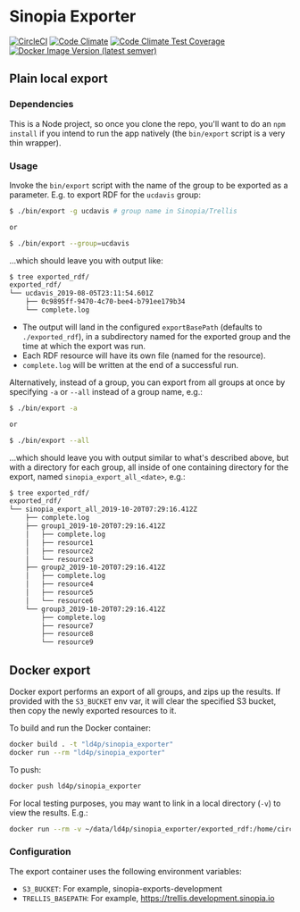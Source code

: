 # Sinopia Exporter

[![CircleCI](https://circleci.com/gh/LD4P/sinopia_exporter.svg?style=svg)](https://circleci.com/gh/LD4P/sinopia_exporter)
[![Code Climate](https://codeclimate.com/github/LD4P/sinopia_exporter/badges/gpa.svg)](https://codeclimate.com/github/LD4P/sinopia_exporter)
[![Code Climate Test Coverage](https://codeclimate.com/github/LD4P/sinopia_exporter/badges/coverage.svg)](https://codeclimate.com/github/LD4P/sinopia_exporter/coverage)
[![Docker Image Version (latest semver)](https://img.shields.io/docker/v/ld4p/sinopia_exporter?sort=semver)](https://hub.docker.com/repository/docker/ld4p/sinopia_exporter/tags?page=1&ordering=last_updated)

## Plain local export

### Dependencies

This is a Node project, so once you clone the repo, you'll want to do an `npm install` if you intend
to run the app natively (the `bin/export` script is a very thin wrapper).

### Usage

Invoke the `bin/export` script with the name of the group to be exported
as a parameter.  E.g. to export RDF for the `ucdavis` group:

```sh
$ ./bin/export -g ucdavis # group name in Sinopia/Trellis

or

$ ./bin/export --group=ucdavis
```

...which should leave you with output like:

```sh
$ tree exported_rdf/
exported_rdf/
└── ucdavis_2019-08-05T23:11:54.601Z
    ├── 0c9895ff-9470-4c70-bee4-b791ee179b34
    └── complete.log
```

* The output will land in the configured `exportBasePath` (defaults to
  `./exported_rdf`), in a subdirectory named for the exported group and
  the time at which the export was run.
* Each RDF resource will have its own file (named for the resource).
* `complete.log` will be written at the end of a successful run.


Alternatively, instead of a group, you can export from all groups at once by specifying
`-a` or `--all` instead of a group name, e.g.:

```sh
$ ./bin/export -a

or

$ ./bin/export --all
```

...which should leave you with output similar to what's described above, but with a
directory for each group, all inside of one containing directory for the export, named
`sinopia_export_all_<date>`, e.g.:

```sh
$ tree exported_rdf/
exported_rdf/
└── sinopia_export_all_2019-10-20T07:29:16.412Z
    ├── complete.log
    ├── group1_2019-10-20T07:29:16.412Z
    │   ├── complete.log
    │   ├── resource1
    │   ├── resource2
    │   └── resource3
    ├── group2_2019-10-20T07:29:16.412Z
    │   ├── complete.log
    │   ├── resource4
    │   ├── resource5
    │   └── resource6
    └── group3_2019-10-20T07:29:16.412Z
        ├── complete.log
        ├── resource7
        ├── resource8
        └── resource9
```

## Docker export
Docker export performs an export of all groups, and zips up the results.  If provided with the `S3_BUCKET` env var, it will clear the specified S3 bucket, then copy the newly exported resources to it.

To build and run the Docker container:
```sh
docker build . -t "ld4p/sinopia_exporter"
docker run --rm "ld4p/sinopia_exporter"
```

To push:
```sh
docker push ld4p/sinopia_exporter
```

For local testing purposes, you may want to link in a local directory (`-v`) to view the results.  E.g.:

```sh
docker run --rm -v ~/data/ld4p/sinopia_exporter/exported_rdf:/home/circleci/exported_rdf "ld4p/sinopia_exporter"
```

### Configuration
The export container uses the following environment variables:
* `S3_BUCKET`: For example, sinopia-exports-development
* `TRELLIS_BASEPATH`: For example, https://trellis.development.sinopia.io

